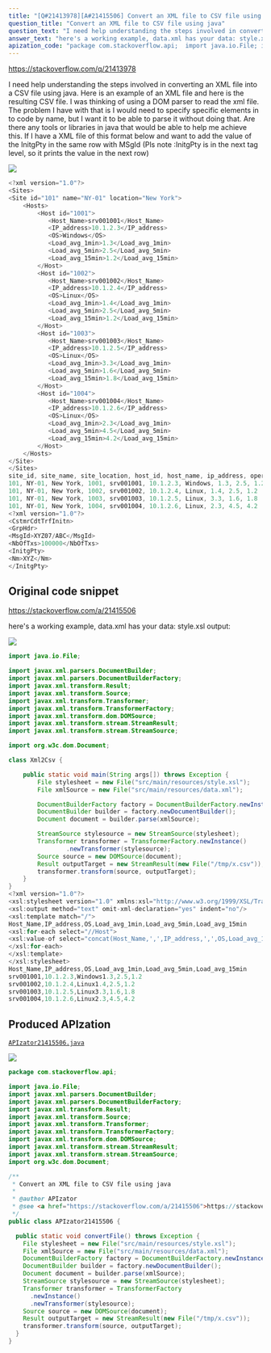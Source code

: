 ```yaml
---
title: "[Q#21413978][A#21415506] Convert an XML file to CSV file using java"
question_title: "Convert an XML file to CSV file using java"
question_text: "I need help understanding the steps involved in converting an XML file into a CSV file using java. Here is an example of an XML file and here is the resulting CSV file. I was thinking of using a DOM parser to read the xml file. The problem I have with that is I would need to specify specific elements in to code by name, but I want it to be able to parse it without doing that. Are there any tools or libraries in java that would be able to help me achieve this. If I have a XML file of this format below and want to add the value of the InitgPty in the same row with MSgId (Pls note :InitgPty is in the next tag level, so it prints the value in the next row)"
answer_text: "here's a working example, data.xml has your data: style.xsl output:"
apization_code: "package com.stackoverflow.api;  import java.io.File; import javax.xml.parsers.DocumentBuilder; import javax.xml.parsers.DocumentBuilderFactory; import javax.xml.transform.Result; import javax.xml.transform.Source; import javax.xml.transform.Transformer; import javax.xml.transform.TransformerFactory; import javax.xml.transform.dom.DOMSource; import javax.xml.transform.stream.StreamResult; import javax.xml.transform.stream.StreamSource; import org.w3c.dom.Document;  /**  * Convert an XML file to CSV file using java  *  * @author APIzator  * @see <a href=\"https://stackoverflow.com/a/21415506\">https://stackoverflow.com/a/21415506</a>  */ public class APIzator21415506 {    public static void convertFile() throws Exception {     File stylesheet = new File(\"src/main/resources/style.xsl\");     File xmlSource = new File(\"src/main/resources/data.xml\");     DocumentBuilderFactory factory = DocumentBuilderFactory.newInstance();     DocumentBuilder builder = factory.newDocumentBuilder();     Document document = builder.parse(xmlSource);     StreamSource stylesource = new StreamSource(stylesheet);     Transformer transformer = TransformerFactory       .newInstance()       .newTransformer(stylesource);     Source source = new DOMSource(document);     Result outputTarget = new StreamResult(new File(\"/tmp/x.csv\"));     transformer.transform(source, outputTarget);   } }"
---
```


https://stackoverflow.com/q/21413978

I need help understanding the steps involved in converting an XML file into a CSV file using java.
Here is an example of an XML file
and here is the resulting CSV file.
I was thinking of using a DOM parser to read the xml file. The problem I have with that is I would need to specify specific elements in to code by name, but I want it to be able to parse it without doing that.
Are there any tools or libraries in java that would be able to help me achieve this.
If I have a XML file of this format below and want to add the value of the InitgPty in the same row with MSgId (Pls note :InitgPty is in the next tag level, so it prints the value in the next row)


<div class="code-logo"><img src="/stackoverflow.png" /></div>

```java
<?xml version="1.0"?>
<Sites>
<Site id="101" name="NY-01" location="New York">
    <Hosts>
        <Host id="1001">
           <Host_Name>srv001001</Host_Name>
           <IP_address>10.1.2.3</IP_address>
           <OS>Windows</OS>
           <Load_avg_1min>1.3</Load_avg_1min>
           <Load_avg_5min>2.5</Load_avg_5min>
           <Load_avg_15min>1.2</Load_avg_15min>
        </Host>
        <Host id="1002">
           <Host_Name>srv001002</Host_Name>
           <IP_address>10.1.2.4</IP_address>
           <OS>Linux</OS>
           <Load_avg_1min>1.4</Load_avg_1min>
           <Load_avg_5min>2.5</Load_avg_5min>
           <Load_avg_15min>1.2</Load_avg_15min>
        </Host>
        <Host id="1003">
           <Host_Name>srv001003</Host_Name>
           <IP_address>10.1.2.5</IP_address>
           <OS>Linux</OS>
           <Load_avg_1min>3.3</Load_avg_1min>
           <Load_avg_5min>1.6</Load_avg_5min>
           <Load_avg_15min>1.8</Load_avg_15min>
        </Host>
        <Host id="1004">
           <Host_Name>srv001004</Host_Name>
           <IP_address>10.1.2.6</IP_address>
           <OS>Linux</OS>
           <Load_avg_1min>2.3</Load_avg_1min>
           <Load_avg_5min>4.5</Load_avg_5min>
           <Load_avg_15min>4.2</Load_avg_15min>
        </Host>     
    </Hosts>
</Site>
</Sites>
site_id, site_name, site_location, host_id, host_name, ip_address, operative_system, load_avg_1min, load_avg_5min, load_avg_15min
101, NY-01, New York, 1001, srv001001, 10.1.2.3, Windows, 1.3, 2.5, 1.2
101, NY-01, New York, 1002, srv001002, 10.1.2.4, Linux, 1.4, 2.5, 1.2
101, NY-01, New York, 1003, srv001003, 10.1.2.5, Linux, 3.3, 1.6, 1.8
101, NY-01, New York, 1004, srv001004, 10.1.2.6, Linux, 2.3, 4.5, 4.2
<?xml version="1.0"?>
<CstmrCdtTrfInitn>
<GrpHdr>
<MsgId>XYZ07/ABC</MsgId>
<NbOfTxs>100000</NbOfTxs>
<InitgPty>
<Nm>XYZ</Nm>
</InitgPty>
```


## Original code snippet

https://stackoverflow.com/a/21415506

here&#x27;s a working example, data.xml has your data:
style.xsl
output:

<div class="code-logo"><img src="/stackoverflow.png" /></div>

```java
import java.io.File;

import javax.xml.parsers.DocumentBuilder;
import javax.xml.parsers.DocumentBuilderFactory;
import javax.xml.transform.Result;
import javax.xml.transform.Source;
import javax.xml.transform.Transformer;
import javax.xml.transform.TransformerFactory;
import javax.xml.transform.dom.DOMSource;
import javax.xml.transform.stream.StreamResult;
import javax.xml.transform.stream.StreamSource;

import org.w3c.dom.Document;

class Xml2Csv {

    public static void main(String args[]) throws Exception {
        File stylesheet = new File("src/main/resources/style.xsl");
        File xmlSource = new File("src/main/resources/data.xml");

        DocumentBuilderFactory factory = DocumentBuilderFactory.newInstance();
        DocumentBuilder builder = factory.newDocumentBuilder();
        Document document = builder.parse(xmlSource);

        StreamSource stylesource = new StreamSource(stylesheet);
        Transformer transformer = TransformerFactory.newInstance()
                .newTransformer(stylesource);
        Source source = new DOMSource(document);
        Result outputTarget = new StreamResult(new File("/tmp/x.csv"));
        transformer.transform(source, outputTarget);
    }
}
<?xml version="1.0"?>
<xsl:stylesheet version="1.0" xmlns:xsl="http://www.w3.org/1999/XSL/Transform" xmlns:fo="http://www.w3.org/1999/XSL/Format" >
<xsl:output method="text" omit-xml-declaration="yes" indent="no"/>
<xsl:template match="/">
Host_Name,IP_address,OS,Load_avg_1min,Load_avg_5min,Load_avg_15min
<xsl:for-each select="//Host">
<xsl:value-of select="concat(Host_Name,',',IP_address,',',OS,Load_avg_1min,',',Load_avg_5min,',',Load_avg_15min,'&#xA;')"/>
</xsl:for-each>
</xsl:template>
</xsl:stylesheet>
Host_Name,IP_address,OS,Load_avg_1min,Load_avg_5min,Load_avg_15min
srv001001,10.1.2.3,Windows1.3,2.5,1.2
srv001002,10.1.2.4,Linux1.4,2.5,1.2
srv001003,10.1.2.5,Linux3.3,1.6,1.8
srv001004,10.1.2.6,Linux2.3,4.5,4.2
```

## Produced APIzation

[`APIzator21415506.java`](https://github.com/pasqualesalza/apization-temp/raw/main/data/search/APIzator21415506.java)

<div class="code-logo"><img src="/apizator.png" /></div>

```java
package com.stackoverflow.api;

import java.io.File;
import javax.xml.parsers.DocumentBuilder;
import javax.xml.parsers.DocumentBuilderFactory;
import javax.xml.transform.Result;
import javax.xml.transform.Source;
import javax.xml.transform.Transformer;
import javax.xml.transform.TransformerFactory;
import javax.xml.transform.dom.DOMSource;
import javax.xml.transform.stream.StreamResult;
import javax.xml.transform.stream.StreamSource;
import org.w3c.dom.Document;

/**
 * Convert an XML file to CSV file using java
 *
 * @author APIzator
 * @see <a href="https://stackoverflow.com/a/21415506">https://stackoverflow.com/a/21415506</a>
 */
public class APIzator21415506 {

  public static void convertFile() throws Exception {
    File stylesheet = new File("src/main/resources/style.xsl");
    File xmlSource = new File("src/main/resources/data.xml");
    DocumentBuilderFactory factory = DocumentBuilderFactory.newInstance();
    DocumentBuilder builder = factory.newDocumentBuilder();
    Document document = builder.parse(xmlSource);
    StreamSource stylesource = new StreamSource(stylesheet);
    Transformer transformer = TransformerFactory
      .newInstance()
      .newTransformer(stylesource);
    Source source = new DOMSource(document);
    Result outputTarget = new StreamResult(new File("/tmp/x.csv"));
    transformer.transform(source, outputTarget);
  }
}

```